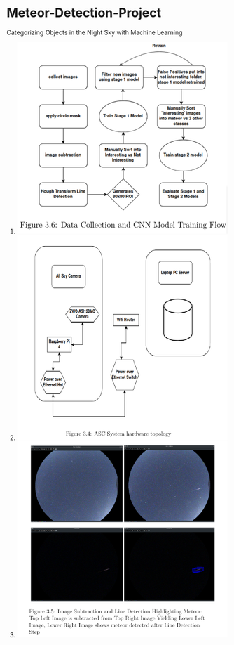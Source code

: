 # Meteor-Detection-Project
Categorizing Objects in the Night Sky with Machine Learning

1. ![Training Steps](trainasc.png)
2. ![Hardware Topology](hardwareasc.png)
3. ![Detection Steps](detectionsteps.png)
